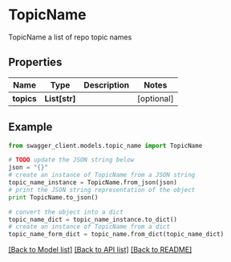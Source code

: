 # TopicName

TopicName a list of repo topic names

## Properties
Name | Type | Description | Notes
------------ | ------------- | ------------- | -------------
**topics** | **List[str]** |  | [optional] 

## Example

```python
from swagger_client.models.topic_name import TopicName

# TODO update the JSON string below
json = "{}"
# create an instance of TopicName from a JSON string
topic_name_instance = TopicName.from_json(json)
# print the JSON string representation of the object
print TopicName.to_json()

# convert the object into a dict
topic_name_dict = topic_name_instance.to_dict()
# create an instance of TopicName from a dict
topic_name_form_dict = topic_name.from_dict(topic_name_dict)
```
[[Back to Model list]](../README.md#documentation-for-models) [[Back to API list]](../README.md#documentation-for-api-endpoints) [[Back to README]](../README.md)


